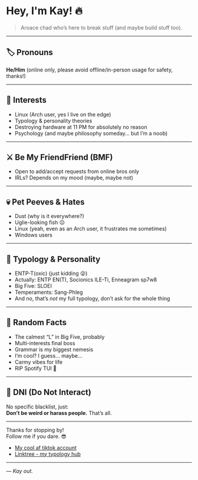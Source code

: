 # Hey, I'm Kay! 🔥

> Aroace chad who’s here to break stuff (and maybe build stuff too).

---

## 🏷️ Pronouns  
**He/Him** (online only, please avoid offline/in-person usage for safety, thanks!)

---

## 🎯 Interests  
- Linux (Arch user, yes I live on the edge)  
- Typology & personality theories  
- Destroying hardware at 11 PM for absolutely no reason  
- Psychology (and maybe philosophy someday... but I’m a noob)

---

## ⚔️ Be My FriendFriend (BMF)  
- Open to add/accept requests from online bros only  
- IRLs? Depends on my mood (maybe, maybe not)

---

## 💀 Pet Peeves & Hates  
- Dust (why is it everywhere?)  
- Uglie-looking fish ☹️  
- Linux (yeah, even as an Arch user, it frustrates me sometimes)  
- Windows users
---

## 🧠 Typology & Personality  
- ENTP-T(oxic) (just kidding 😜)  
- Actually: ENTP EN(T), Socionics ILE-Ti, Enneagram sp7w8  
- Big Five: SLOEI
- Temperaments: Sang-Phleg
- And no, that’s *not* my full typology, don’t ask for the whole thing

---

## 🎲 Random Facts  
- The calmest “L” in Big Five, probably  
- Multi-interests final boss  
- Grammar is my biggest nemesis  
- I’m cool? I guess... maybe...  
- Carmy vibes for life  
- RIP Spotify TUI 🤧

---

## 🚫 DNI (Do Not Interact)  
No specific blacklist, just:  
**Don’t be weird or harass people.** That’s all.

---

Thanks for stopping by!  
Follow me if you dare. 😎  
- [My cool af tiktok account](https://www.tiktok.com/@kaayzouee)
- [Linktree - my typology hub](https://linktr.ee/kaayzouee)  

---

*— Kay out.*
